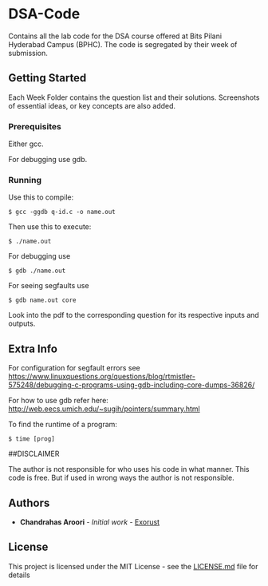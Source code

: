 # DSA-Code

Contains all the lab code for the DSA course offered at Bits Pilani Hyderabad Campus (BPHC). The code is segregated by their week of submission.

## Getting Started

Each Week Folder contains the question list and their solutions. Screenshots of essential ideas, or key concepts are also added.


### Prerequisites

Either gcc.

For debugging use gdb.

### Running

Use this to compile:
```
$ gcc -ggdb q-id.c -o name.out
```

Then use this to execute:
```
$ ./name.out
```
For debugging use
```
$ gdb ./name.out
```

For seeing segfaults use
```
$ gdb name.out core
```

Look into the pdf to the corresponding question for its respective inputs and outputs.

## Extra Info

For configuration for segfault errors see https://www.linuxquestions.org/questions/blog/rtmistler-575248/debugging-c-programs-using-gdb-including-core-dumps-36826/

For how to use gdb refer here: http://web.eecs.umich.edu/~sugih/pointers/summary.html

To find the runtime of a program:
```
$ time [prog]
```

##DISCLAIMER

The author is not responsible for who uses his code in what manner. This code is free.
But if used in wrong ways the author is not responsible.

## Authors

* **Chandrahas Aroori** - *Initial work* - [Exorust](https://github.com/Exorust)

## License

This project is licensed under the MIT License - see the [LICENSE.md](LICENSE.md) file for details
